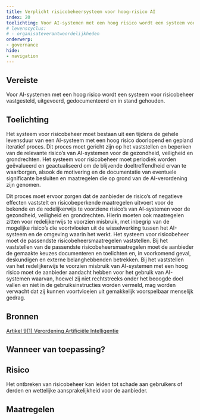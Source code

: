 ```yaml
---
title: Verplicht risicobeheersysteem voor hoog-risico AI
index: 20
toelichting: Voor AI-systemen met een hoog risico wordt een systeem voor risicobeheer vastgesteld, uitgevoerd, gedocumenteerd en in stand gehouden.
# levenscyclus:
# - organisateverantwoordelijkheden
onderwerp:
- governance
hide:
- navigation
---
```


<!-- tags -->
## Vereiste

Voor AI-systemen met een hoog risico wordt een systeem voor risicobeheer vastgesteld, uitgevoerd, gedocumenteerd en in stand gehouden.

## Toelichting

Het systeem voor risicobeheer moet bestaan uit een tijdens de gehele levensduur van een AI-systeem met een hoog risico doorlopend en gepland iteratief proces.
Dit proces moet gericht zijn op het vaststellen en beperken van de relevante risico’s van AI-systemen voor de gezondheid, veiligheid en grondrechten.
Het systeem voor risicobeheer moet periodiek worden geëvalueerd en geactualiseerd om de blijvende doeltreffendheid ervan te waarborgen, alsook de motivering en de documentatie van eventuele significante besluiten en maatregelen die op grond van de AI-verordening zijn genomen.


Dit proces moet ervoor zorgen dat de aanbieder de risico’s of negatieve effecten vaststelt en risicobeperkende maatregelen uitvoert voor de bekende en de redelijkerwijs te voorziene risico’s van AI-systemen voor de gezondheid, veiligheid en grondrechten.
Hierin moeten ook maatregelen zitten voor redelijkerwijs te voorzien misbruik, met inbegrip van de mogelijke risico’s die voortvloeien uit de wisselwerking tussen het AI-systeem en de omgeving waarin het werkt.
Het systeem voor risicobeheer moet de passendste risicobeheersmaatregelen vaststellen.
Bij het vaststellen van de passendste risicobeheersmaatregelen moet de aanbieder de gemaakte keuzes documenteren en toelichten en, in voorkomend geval, deskundigen en externe belanghebbenden betrekken.
Bij het vaststellen van het redelijkerwijs te voorzien misbruik van AI-systemen met een hoog risico moet de aanbieder aandacht hebben voor het gebruik van AI-systemen waarvan, hoewel zij niet rechtstreeks onder het beoogde doel vallen en niet in de gebruiksinstructies worden vermeld, mag worden verwacht dat zij kunnen voortvloeien uit gemakkelijk voorspelbaar menselijk gedrag.

## Bronnen
[Artikel 9(1) Verordening Artificiële Intelligentie](https://eur-lex.europa.eu/legal-content/NL/TXT/HTML/?uri=OJ:L_202401689#d1e3241-1-1)

## Wanneer van toepassing?


## Risico

Het ontbreken van risicobeheer kan leiden tot schade aan gebruikers of derden en wettelijke aansprakelijkheid voor de aanbieder.


## Maatregelen
	
<!-- list_maatregelen vereiste/10-risicobeheersysteem -->
